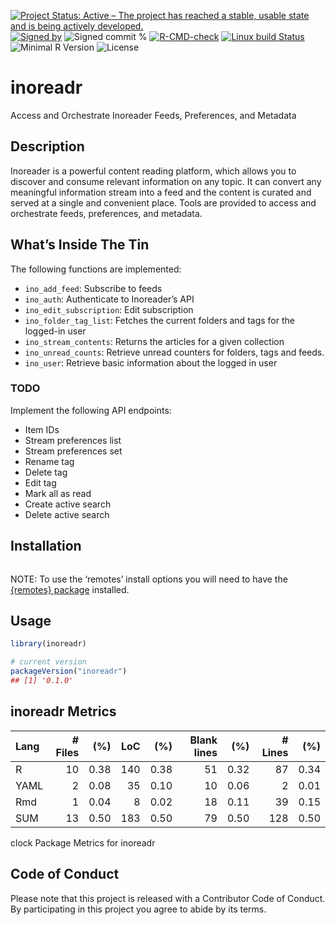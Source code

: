 
[![Project Status: Active – The project has reached a stable, usable
state and is being actively
developed.](https://www.repostatus.org/badges/latest/active.svg)](https://www.repostatus.org/#active)
[![Signed
by](https://img.shields.io/badge/Keybase-Verified-brightgreen.svg)](https://keybase.io/hrbrmstr)
![Signed commit
%](https://img.shields.io/badge/Signed_Commits-100%25-lightgrey.svg)
[![R-CMD-check](https://github.com/hrbrmstr/inoreadr/workflows/R-CMD-check/badge.svg)](https://github.com/hrbrmstr/inoreadr/actions?query=workflow%3AR-CMD-check)
[![Linux build
Status](https://travis-ci.org/hrbrmstr/inoreadr.svg?branch=master)](https://travis-ci.org/hrbrmstr/inoreadr)  
![Minimal R
Version](https://img.shields.io/badge/R%3E%3D-3.6.0-blue.svg)
![License](https://img.shields.io/badge/License-MIT-blue.svg)

# inoreadr

Access and Orchestrate Inoreader Feeds, Preferences, and Metadata

## Description

Inoreader is a powerful content reading platform, which allows you to
discover and consume relevant information on any topic. It can convert
any meaningful information stream into a feed and the content is curated
and served at a single and convenient place. Tools are provided to
access and orchestrate feeds, preferences, and metadata.

## What’s Inside The Tin

The following functions are implemented:

-   `ino_add_feed`: Subscribe to feeds
-   `ino_auth`: Authenticate to Inoreader’s API
-   `ino_edit_subscription`: Edit subscription
-   `ino_folder_tag_list`: Fetches the current folders and tags for the
    logged-in user
-   `ino_stream_contents`: Returns the articles for a given collection
-   `ino_unread_counts`: Retrieve unread counters for folders, tags and
    feeds.
-   `ino_user`: Retrieve basic information about the logged in user

### TODO

Implement the following API endpoints:

-   Item IDs
-   Stream preferences list
-   Stream preferences set
-   Rename tag
-   Delete tag
-   Edit tag
-   Mark all as read
-   Create active search
-   Delete active search

## Installation

``` r
```

NOTE: To use the ‘remotes’ install options you will need to have the
[{remotes} package](https://github.com/r-lib/remotes) installed.

## Usage

``` r
library(inoreadr)

# current version
packageVersion("inoreadr")
## [1] '0.1.0'
```

## inoreadr Metrics

| Lang | # Files |  (%) | LoC |  (%) | Blank lines |  (%) | # Lines |  (%) |
|:-----|--------:|-----:|----:|-----:|------------:|-----:|--------:|-----:|
| R    |      10 | 0.38 | 140 | 0.38 |          51 | 0.32 |      87 | 0.34 |
| YAML |       2 | 0.08 |  35 | 0.10 |          10 | 0.06 |       2 | 0.01 |
| Rmd  |       1 | 0.04 |   8 | 0.02 |          18 | 0.11 |      39 | 0.15 |
| SUM  |      13 | 0.50 | 183 | 0.50 |          79 | 0.50 |     128 | 0.50 |

clock Package Metrics for inoreadr

## Code of Conduct

Please note that this project is released with a Contributor Code of
Conduct. By participating in this project you agree to abide by its
terms.
